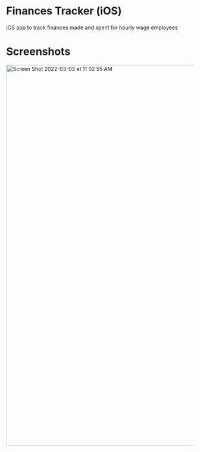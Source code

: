 #  Finances Tracker (iOS)

iOS app to track finances made and spent for hourly wage employees

# Screenshots
<img width="1022" alt="Screen Shot 2022-03-03 at 11 02 55 AM" src="https://user-images.githubusercontent.com/51462341/156614100-926404e9-d44c-479b-8fc2-df7a2f10486c.png">
